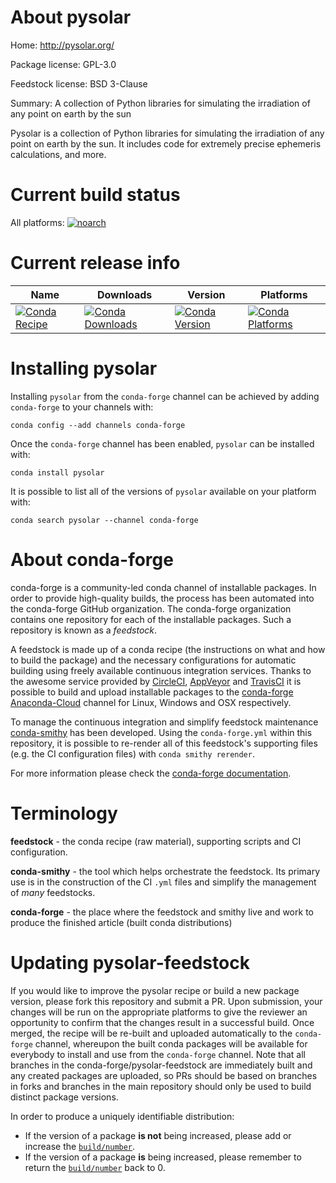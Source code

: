 About pysolar
=============

Home: http://pysolar.org/

Package license: GPL-3.0

Feedstock license: BSD 3-Clause

Summary: A collection of Python libraries for simulating the irradiation of any point on earth by the sun

Pysolar is a collection of Python libraries for simulating the irradiation of any point on earth by the sun.
It includes code for extremely precise ephemeris calculations, and more.


Current build status
====================

All platforms:
[![noarch](https://img.shields.io/circleci/project/github/conda-forge/pysolar-feedstock/master.svg?label=noarch)](https://circleci.com/gh/conda-forge/pysolar-feedstock)

Current release info
====================

| Name | Downloads | Version | Platforms |
| --- | --- | --- | --- |
| [![Conda Recipe](https://img.shields.io/badge/recipe-pysolar-green.svg)](https://anaconda.org/conda-forge/pysolar) | [![Conda Downloads](https://img.shields.io/conda/dn/conda-forge/pysolar.svg)](https://anaconda.org/conda-forge/pysolar) | [![Conda Version](https://img.shields.io/conda/vn/conda-forge/pysolar.svg)](https://anaconda.org/conda-forge/pysolar) | [![Conda Platforms](https://img.shields.io/conda/pn/conda-forge/pysolar.svg)](https://anaconda.org/conda-forge/pysolar) |

Installing pysolar
==================

Installing `pysolar` from the `conda-forge` channel can be achieved by adding `conda-forge` to your channels with:

```
conda config --add channels conda-forge
```

Once the `conda-forge` channel has been enabled, `pysolar` can be installed with:

```
conda install pysolar
```

It is possible to list all of the versions of `pysolar` available on your platform with:

```
conda search pysolar --channel conda-forge
```


About conda-forge
=================

conda-forge is a community-led conda channel of installable packages.
In order to provide high-quality builds, the process has been automated into the
conda-forge GitHub organization. The conda-forge organization contains one repository
for each of the installable packages. Such a repository is known as a *feedstock*.

A feedstock is made up of a conda recipe (the instructions on what and how to build
the package) and the necessary configurations for automatic building using freely
available continuous integration services. Thanks to the awesome service provided by
[CircleCI](https://circleci.com/), [AppVeyor](http://www.appveyor.com/)
and [TravisCI](https://travis-ci.org/) it is possible to build and upload installable
packages to the [conda-forge](https://anaconda.org/conda-forge)
[Anaconda-Cloud](http://docs.anaconda.org/) channel for Linux, Windows and OSX respectively.

To manage the continuous integration and simplify feedstock maintenance
[conda-smithy](http://github.com/conda-forge/conda-smithy) has been developed.
Using the ``conda-forge.yml`` within this repository, it is possible to re-render all of
this feedstock's supporting files (e.g. the CI configuration files) with ``conda smithy rerender``.

For more information please check the [conda-forge documentation](https://conda-forge.org/docs/).

Terminology
===========

**feedstock** - the conda recipe (raw material), supporting scripts and CI configuration.

**conda-smithy** - the tool which helps orchestrate the feedstock.
                   Its primary use is in the construction of the CI ``.yml`` files
                   and simplify the management of *many* feedstocks.

**conda-forge** - the place where the feedstock and smithy live and work to
                  produce the finished article (built conda distributions)


Updating pysolar-feedstock
==========================

If you would like to improve the pysolar recipe or build a new
package version, please fork this repository and submit a PR. Upon submission,
your changes will be run on the appropriate platforms to give the reviewer an
opportunity to confirm that the changes result in a successful build. Once
merged, the recipe will be re-built and uploaded automatically to the
`conda-forge` channel, whereupon the built conda packages will be available for
everybody to install and use from the `conda-forge` channel.
Note that all branches in the conda-forge/pysolar-feedstock are
immediately built and any created packages are uploaded, so PRs should be based
on branches in forks and branches in the main repository should only be used to
build distinct package versions.

In order to produce a uniquely identifiable distribution:
 * If the version of a package **is not** being increased, please add or increase
   the [``build/number``](http://conda.pydata.org/docs/building/meta-yaml.html#build-number-and-string).
 * If the version of a package **is** being increased, please remember to return
   the [``build/number``](http://conda.pydata.org/docs/building/meta-yaml.html#build-number-and-string)
   back to 0.